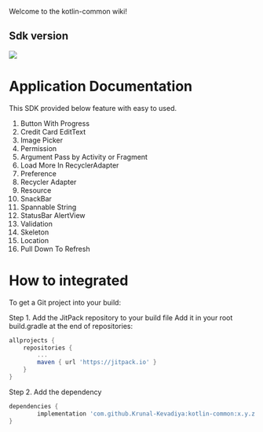 Welcome to the kotlin-common wiki!

## Sdk version
[![](https://jitpack.io/v/Krunal-Kevadiya/kotlin-common.svg)](https://jitpack.io/#Krunal-Kevadiya/kotlin-common)

# Application Documentation
This SDK provided below feature with easy to used.

1. Button With Progress 
1. Credit Card EditText
1. Image Picker
1. Permission
1. Argument Pass by Activity or Fragment
1. Load More In RecyclerAdapter
1. Preference
1. Recycler Adapter
1. Resource
1. SnackBar
1. Spannable String
1. StatusBar AlertView
1. Validation
1. Skeleton
1. Location
1. Pull Down To Refresh

# How to integrated
To get a Git project into your build:

Step 1. Add the JitPack repository to your build file
Add it in your root build.gradle at the end of repositories:
```groovy
allprojects {
	repositories {
		...
		maven { url 'https://jitpack.io' }
	}
}
```
Step 2. Add the dependency
```groovy
dependencies {
        implementation 'com.github.Krunal-Kevadiya:kotlin-common:x.y.z'
}
```
